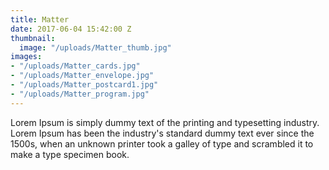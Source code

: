 ```yaml
---
title: Matter
date: 2017-06-04 15:42:00 Z
thumbnail:
  image: "/uploads/Matter_thumb.jpg"
images:
- "/uploads/Matter_cards.jpg"
- "/uploads/Matter_envelope.jpg"
- "/uploads/Matter_postcard1.jpg"
- "/uploads/Matter_program.jpg"
---
```


Lorem Ipsum is simply dummy text of the printing and typesetting industry. Lorem Ipsum has been the industry's standard dummy text ever since the 1500s, when an unknown printer took a galley of type and scrambled it to make a type specimen book.